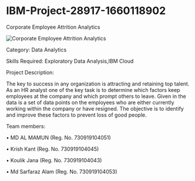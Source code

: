 # IBM-Project-28917-1660118902
Corporate Employee Attrition Analytics

![Corporate Employee Attrition Analytics](https://github.com/IBM-EPBL/IBM-Project-28917-1660118902)

Category: Data Analytics

Skills Required: Exploratory Data Analysis,IBM Cloud


Project Description:

The key to success in any organization is attracting and retaining top talent. As an HR analyst one of the key task is to determine which factors keep employees at the company and which prompt others to leave. Given in the data is a set of data points on the employees who are either currently working within the company or have resigned. The objective is to identify and improve these factors to prevent loss of good people.




 Team members:
 
•	MD AL MAMUN (Reg. No. 730919104051)

•	Krish Kant (Reg. No. 730919104045)

•	Koulik Jana (Reg. No. 730919104043)

•	Md Sarfaraz Alam (Reg. No. 730919104053)
